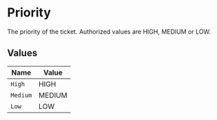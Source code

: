 # Priority

The priority of the ticket. Authorized values are HIGH, MEDIUM or LOW.


## Values

| Name     | Value    |
| -------- | -------- |
| `High`   | HIGH     |
| `Medium` | MEDIUM   |
| `Low`    | LOW      |